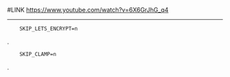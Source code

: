 
#LINK https://www.youtube.com/watch?v=6X6GrJhG_q4

__________

```css 
	SKIP_LETS_ENCRYPT=n  
```
.
```css
	SKIP_CLAMP=n
```
.
